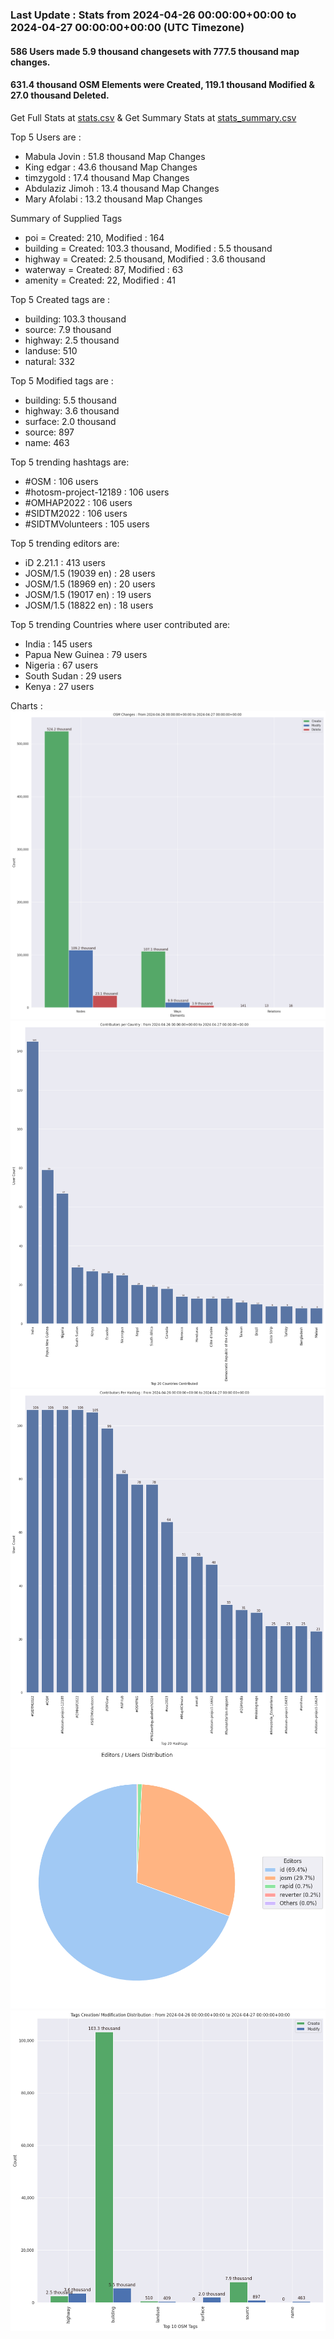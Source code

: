 ### Last Update : Stats from 2024-04-26 00:00:00+00:00 to 2024-04-27 00:00:00+00:00 (UTC Timezone)

#### 586 Users made 5.9 thousand changesets with 777.5 thousand map changes.
#### 631.4 thousand OSM Elements were Created, 119.1 thousand Modified & 27.0 thousand Deleted.
Get Full Stats at [stats.csv](/stats/hotosm/Daily/stats.csv)
 & Get Summary Stats at [stats_summary.csv](/stats/hotosm/Daily/stats_summary.csv)

Top 5 Users are : 
- Mabula Jovin : 51.8 thousand Map Changes
- King edgar : 43.6 thousand Map Changes
- timzygold : 17.4 thousand Map Changes
- Abdulaziz Jimoh : 13.4 thousand Map Changes
- Mary Afolabi : 13.2 thousand Map Changes

Summary of Supplied Tags
- poi = Created: 210, Modified : 164
- building = Created: 103.3 thousand, Modified : 5.5 thousand
- highway = Created: 2.5 thousand, Modified : 3.6 thousand
- waterway = Created: 87, Modified : 63
- amenity = Created: 22, Modified : 41


Top 5 Created tags are :
- building: 103.3 thousand
- source: 7.9 thousand
- highway: 2.5 thousand
- landuse: 510
- natural: 332


Top 5 Modified tags are :
- building: 5.5 thousand
- highway: 3.6 thousand
- surface: 2.0 thousand
- source: 897
- name: 463


Top 5 trending hashtags are:
- #OSM : 106 users
- #hotosm-project-12189 : 106 users
- #OMHAP2022 : 106 users
- #SIDTM2022 : 106 users
- #SIDTMVolunteers : 105 users


Top 5 trending editors are:
- iD 2.21.1 : 413 users
- JOSM/1.5 (19039 en) : 28 users
- JOSM/1.5 (18969 en) : 20 users
- JOSM/1.5 (19017 en) : 19 users
- JOSM/1.5 (18822 en) : 18 users


Top 5 trending Countries where user contributed are:
- India : 145 users
- Papua New Guinea : 79 users
- Nigeria : 67 users
- South Sudan : 29 users
- Kenya : 27 users


 Charts : 
![Alt text](./stats_osm_changes.png) 
![Alt text](./stats_users_per_country.png) 
![Alt text](./stats_users_per_hashtag.png) 
![Alt text](./stats_editors_pie_chart.png) 
![Alt text](./stats_tags.png) 
